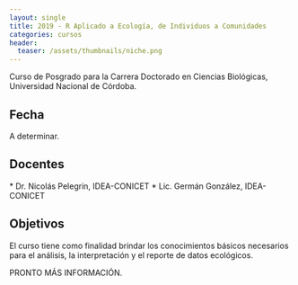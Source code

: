 ```yaml
---
layout: single
title: 2019 - R Aplicado a Ecología, de Individuos a Comunidades
categories: cursos
header:
  teaser: /assets/thumbnails/niche.png
---
```


Curso de Posgrado para la Carrera Doctorado en Ciencias Biológicas, Universidad Nacional de Córdoba.
<!--more-->

<h2>Fecha</h2>
A determinar.

<h2>Docentes</h2>
* Dr. Nicolás Pelegrin, IDEA-CONICET
* Lic. Germán González, IDEA-CONICET

<h2>Objetivos</h2>
El curso tiene como finalidad brindar los conocimientos básicos necesarios para el análisis, la interpretación y el reporte de datos ecológicos.


PRONTO MÁS INFORMACIÓN.
